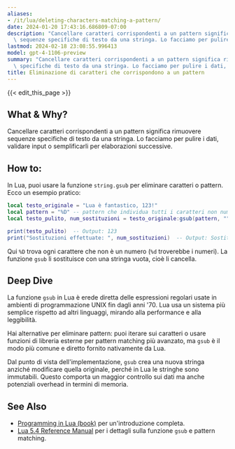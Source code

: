 ```yaml
---
aliases:
- /it/lua/deleting-characters-matching-a-pattern/
date: 2024-01-20 17:43:16.686809-07:00
description: "Cancellare caratteri corrispondenti a un pattern significa rimuovere\
  \ sequenze specifiche di testo da una stringa. Lo facciamo per pulire i dati, validare\u2026"
lastmod: 2024-02-18 23:08:55.996413
model: gpt-4-1106-preview
summary: "Cancellare caratteri corrispondenti a un pattern significa rimuovere sequenze\
  \ specifiche di testo da una stringa. Lo facciamo per pulire i dati, validare\u2026"
title: Eliminazione di caratteri che corrispondono a un pattern
---
```


{{< edit_this_page >}}

## What & Why? 
Cancellare caratteri corrispondenti a un pattern significa rimuovere sequenze specifiche di testo da una stringa. Lo facciamo per pulire i dati, validare input o semplificarli per elaborazioni successive.

## How to:
In Lua, puoi usare la funzione `string.gsub` per eliminare caratteri o pattern. Ecco un esempio pratico:

```Lua
local testo_originale = "Lua è fantastico, 123!"
local pattern = "%D" -- pattern che individua tutti i caratteri non numerici
local testo_pulito, num_sostituzioni = testo_originale:gsub(pattern, "")

print(testo_pulito)  -- Output: 123
print("Sostituzioni effettuate: ", num_sostituzioni)  -- Output: Sostituzioni effettuate:  18
```

Qui `%D` trova ogni carattere che non è un numero (`%d` troverebbe i numeri). La funzione `gsub` li sostituisce con una stringa vuota, cioè li cancella.

## Deep Dive
La funzione `gsub` in Lua è erede diretta delle espressioni regolari usate in ambienti di programmazione UNIX fin dagli anni '70. Lua usa un sistema più semplice rispetto ad altri linguaggi, mirando alla performance e alla leggibilità.

Hai alternative per eliminare pattern: puoi iterare sui caratteri o usare funzioni di libreria esterne per pattern matching più avanzato, ma `gsub` è il modo più comune e diretto fornito nativamente da Lua.

Dal punto di vista dell'implementazione, `gsub` crea una nuova stringa anziché modificare quella originale, perché in Lua le stringhe sono immutabili. Questo comporta un maggior controllo sui dati ma anche potenziali overhead in termini di memoria.

## See Also
- [Programming in Lua (book)](https://www.lua.org/pil/contents.html) per un'introduzione completa.
- [Lua 5.4 Reference Manual](https://www.lua.org/manual/5.4/) per i dettagli sulla funzione `gsub` e pattern matching.
